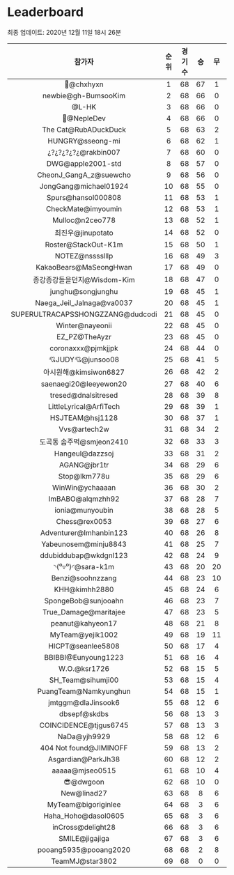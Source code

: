 # Leaderboard
최종 업데이트: 2020년 12월 11일 18시 26분




| 참가자 | 순위 | 경기수 | 승 | 무 | 패 | 승점 |
|:---:|:---:|:---:|:---:|:---:|:---:|:---:|
| 👑@chxhyxn | 1 | 68 | 67 | 1 | 0 | 202 |
| newbie@gh-BumsooKim | 2 | 68 | 66 | 0 | 2 | 198 |
| @L-HK | 3 | 68 | 66 | 0 | 2 | 198 |
| 💸@NepleDev | 4 | 68 | 66 | 0 | 2 | 198 |
| The Cat@RubADuckDuck | 5 | 68 | 63 | 2 | 3 | 191 |
| HUNGRY@sseong-mi | 6 | 68 | 62 | 1 | 5 | 187 |
| ¿?¿?¿?¿?¿@rakbin007 | 7 | 68 | 60 | 0 | 8 | 180 |
| DWG@apple2001-std | 8 | 68 | 57 | 0 | 11 | 171 |
| CheonJ_GangA_z@suewcho | 9 | 68 | 56 | 0 | 12 | 168 |
| JongGang@michael01924 | 10 | 68 | 55 | 0 | 13 | 165 |
| Spurs@hansol000808 | 11 | 68 | 53 | 1 | 14 | 160 |
| CheckMate@imyoumin | 12 | 68 | 53 | 1 | 14 | 160 |
| Mulloc@n2ceo778 | 13 | 68 | 52 | 1 | 15 | 157 |
| 최진우@jinupotato | 14 | 68 | 52 | 0 | 16 | 156 |
| Roster@StackOut-K1m | 15 | 68 | 50 | 1 | 17 | 151 |
| NOTEZ@nsssslllp | 16 | 68 | 49 | 3 | 16 | 150 |
| KakaoBears@MaSeongHwan | 17 | 68 | 49 | 0 | 19 | 147 |
| 종강종강돌을던지@Wisdom-Kim | 18 | 68 | 47 | 0 | 21 | 141 |
| junghu@songjunghu | 19 | 68 | 45 | 1 | 22 | 136 |
| Naega_Jeil_Jalnaga@va0037 | 20 | 68 | 45 | 1 | 22 | 136 |
| SUPERULTRACAPSSHONGZZANG@dudcodi | 21 | 68 | 45 | 0 | 23 | 135 |
| Winter@nayeonii | 22 | 68 | 45 | 0 | 23 | 135 |
| EZ_PZ@TheAyzr | 23 | 68 | 45 | 0 | 23 | 135 |
| coronaxxx@pjmkjjpk | 24 | 68 | 44 | 0 | 24 | 132 |
| 💘JUDY💘@junsoo08 | 25 | 68 | 41 | 5 | 22 | 128 |
| 아시원해@kimsiwon6827 | 26 | 68 | 42 | 2 | 24 | 128 |
| saenaegi20@leeyewon20 | 27 | 68 | 40 | 6 | 22 | 126 |
| tresed@dnalsitresed | 28 | 68 | 39 | 8 | 21 | 125 |
| LittleLyrical@ArfiTech | 29 | 68 | 39 | 1 | 28 | 118 |
| HSJTEAM@hsj1128 | 30 | 68 | 37 | 1 | 30 | 112 |
| Vvs@artech2w | 31 | 68 | 34 | 2 | 32 | 104 |
| 도곡동 솜주먹@smjeon2410 | 32 | 68 | 33 | 3 | 32 | 102 |
| Hangeul@dazzsoj | 33 | 68 | 31 | 2 | 35 | 95 |
| AGANG@jbr1tr | 34 | 68 | 29 | 6 | 33 | 93 |
| Stop@lkm778u | 35 | 68 | 29 | 6 | 33 | 93 |
| WinWin@ychaaaan | 36 | 68 | 30 | 2 | 36 | 92 |
| ImBABO@alqmzhh92 | 37 | 68 | 28 | 7 | 33 | 91 |
| ionia@munyoubin | 38 | 68 | 28 | 5 | 35 | 89 |
| Chess@rex0053 | 39 | 68 | 27 | 6 | 35 | 87 |
| Adventurer@Imhanbin123 | 40 | 68 | 26 | 8 | 34 | 86 |
| Yabeunosem@minju8843 | 41 | 68 | 25 | 7 | 36 | 82 |
| ddubiddubap@wkdgnl123 | 42 | 68 | 24 | 9 | 35 | 81 |
| ◝(⁰▿⁰)◜@sara-k1m | 43 | 68 | 20 | 20 | 28 | 80 |
| Benzi@soohnzzang | 44 | 68 | 23 | 10 | 35 | 79 |
| KHH@kimhh2880 | 45 | 68 | 24 | 6 | 38 | 78 |
| SpongeBob@sunjooahn | 46 | 68 | 23 | 7 | 38 | 76 |
| True_Damage@maritajee | 47 | 68 | 23 | 5 | 40 | 74 |
| peanut@kahyeon17 | 48 | 68 | 21 | 8 | 39 | 71 |
| MyTeam@yejik1002 | 49 | 68 | 19 | 11 | 38 | 68 |
| HICPT@seanlee5808 | 50 | 68 | 17 | 4 | 47 | 55 |
| BBIBBI@Eunyoung1223 | 51 | 68 | 16 | 4 | 48 | 52 |
| W.O.@ksr1726 | 52 | 68 | 15 | 5 | 48 | 50 |
| SH_Team@sihumji00 | 53 | 68 | 15 | 4 | 49 | 49 |
| PuangTeam@Namkyunghun | 54 | 68 | 15 | 1 | 52 | 46 |
| jmtggm@dlaJinsook6 | 55 | 68 | 12 | 6 | 50 | 42 |
| dbsepf@skdbs | 56 | 68 | 13 | 3 | 52 | 42 |
| COINCIDENCE@tjgus6745 | 57 | 68 | 13 | 3 | 52 | 42 |
| NaDa@yjh9929 | 58 | 68 | 12 | 6 | 50 | 42 |
| 404 Not found@JIMINOFF | 59 | 68 | 13 | 2 | 53 | 41 |
| Asgardian@ParkJh38 | 60 | 68 | 12 | 2 | 54 | 38 |
| aaaaa@mjseo0515 | 61 | 68 | 10 | 4 | 54 | 34 |
| 😎@dwgoon | 62 | 68 | 10 | 0 | 58 | 30 |
| New@linad27 | 63 | 68 | 8 | 6 | 54 | 30 |
| MyTeam@bigoriginlee | 64 | 68 | 3 | 6 | 59 | 15 |
| Haha_Hoho@dasol0605 | 65 | 68 | 3 | 6 | 59 | 15 |
| inCross@delight28 | 66 | 68 | 3 | 6 | 59 | 15 |
| SMILE@jigajiga | 67 | 68 | 3 | 6 | 59 | 15 |
| pooang5935@pooang2020 | 68 | 68 | 2 | 8 | 58 | 14 |
| TeamMJ@star3802 | 69 | 68 | 0 | 0 | 68 | 0 |